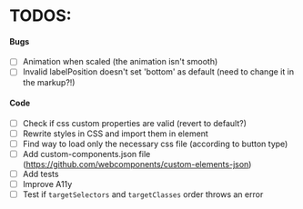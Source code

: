 # TODOS:


#### Bugs
- [ ] Animation when scaled (the animation isn't smooth)
- [ ] Invalid labelPosition doesn't set 'bottom' as default (need to change it in the markup?!)

#### Code
- [ ] Check if css custom properties are valid (revert to default?)
- [ ] Rewrite styles in CSS and import them in element
- [ ] Find way to load only the necessary css file (according to button type)
- [ ] Add custom-components.json file (https://github.com/webcomponents/custom-elements-json)
- [ ] Add tests
- [ ] Improve A11y
- [ ] Test if `targetSelectors` and `targetClasses` order throws an error
